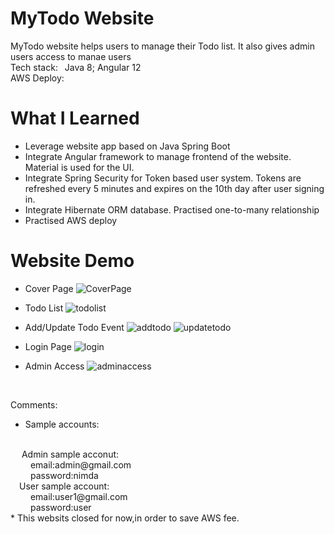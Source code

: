 # MyTodo Website
MyTodo website helps users to manage their Todo list. It also gives admin users access to manae users
</br>
Tech stack:&ensp;
Java 8;
Angular 12 </br>
AWS Deploy: </br>

# What I Learned
* Leverage website app based on Java Spring Boot 
* Integrate Angular framework to manage frontend of the website. Material is used for the UI.
* Integrate Spring Security for Token based user system. Tokens are refreshed every 5 minutes and expires on the 10th day after user signing in.
* Integrate Hibernate ORM database. Practised one-to-many relationship
* Practised AWS deploy

# Website Demo
* Cover Page
![CoverPage](https://drive.google.com/uc?export=view&id=171oj-7u6SsT_Jiszz2caDmfYpeqLYoRg)

* Todo List
![todolist](https://drive.google.com/uc?export=view&id=1V6H3cIh-KIWhjGzoslQqZc9VG9W5xvVr)

* Add/Update Todo Event
![addtodo](https://drive.google.com/uc?export=view&id=1G67GK0v9n4P2gOPtOmLg3iMfZKWDbzWk)
![updatetodo](https://drive.google.com/uc?export=view&id=1tBosZ6i-1i08HcYcQ1MM-6MoIh_l73-q)

* Login Page
![login](https://drive.google.com/uc?export=view&id=1rmK4iL22_ar99eqFLPjSl9ggzqNIYV0m)

* Admin Access
![adminaccess](https://drive.google.com/uc?export=view&id=1rmK4iL22_ar99eqFLPjSl9ggzqNIYV0m)


</br>

Comments: 
</br>
* Sample accounts:
</br>
&emsp;  Admin sample acconut: 
</br>
&emsp;&emsp; email:admin@gmail.com
</br>
&emsp;&emsp; password:nimda
</br>
&emsp;User sample account:
</br>
&emsp;&emsp; email:user1@gmail.com
</br>
&emsp;&emsp; password:user
</br>
* This websits closed for now,in order to save AWS fee.
